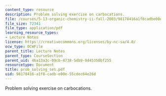 ```yaml
---
content_type: resource
description: Problem solving exercise on carbocations.
file: /courses/5-13-organic-chemistry-ii-fall-2003/98178416a1f8cadbe00e55cdec64e26d_prob_solving_ses.pdf
file_size: 72341
file_type: application/pdf
learning_resource_types:
- Lecture Notes
license: https://creativecommons.org/licenses/by-nc-sa/4.0/
ocw_type: OCWFile
parent_title: Lecture Notes
parent_type: CourseSection
parent_uid: 46a13a3c-09cb-4738-5db9-9d45358bf255
resourcetype: Document
title: prob_solving_ses.pdf
uid: 98178416-a1f8-cadb-e00e-55cdec64e26d
---
```

Problem solving exercise on carbocations.
